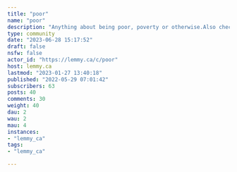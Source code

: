 ```yaml
---
title: "poor" 
name: "poor"
description: "Anything about being poor, poverty or otherwise.Also check out:- lemmy.ml/c/finance- [Share referral codes](https://lemmy.ca/c/referrals)"
type: community
date: "2023-06-28 15:17:52"
draft: false
nsfw: false
actor_id: "https://lemmy.ca/c/poor"
host: lemmy.ca
lastmod: "2023-01-27 13:40:18"
published: "2022-05-29 07:01:42"
subscribers: 63
posts: 40
comments: 30
weight: 40
dau: 2
wau: 2
mau: 4
instances:
- "lemmy_ca"
tags: 
- "lemmy_ca"

---
```

